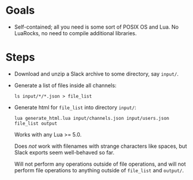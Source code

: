 # Goals

* Self-contained; all you need is some sort of POSIX OS and Lua. No LuaRocks,
  no need to compile additional libraries.

# Steps

* Download and unzip a Slack archive to some directory, say `input/`.

* Generate a list of files inside all channels:
  ```
  ls input/*/*.json > file_list
  ```

* Generate html for `file_list` into directory `input/`:
  ```
  lua generate_html.lua input/channels.json input/users.json file_list output
  ```

  Works with any Lua >= 5.0.

  Does _not_ work with filenames with strange characters like spaces, but
  Slack exports seem well-behaved so far.

  Will not perform any operations outside of file operations, and will not
  perform file operations to anything outside of `file_list` and `output/`.
